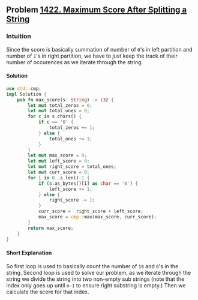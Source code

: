 ## Problem [1422. Maximum Score After Splitting a String](https://leetcode.com/problems/maximum-score-after-splitting-a-string/description/)
### Intuition
Since the score is basically summation of number of `0`'s in left partition and number of `1`'s in right partition, we have to just keep the track of their number of occurences as we iterate through the string.
#### Solution
```rust
use std::cmp;
impl Solution {
    pub fn max_score(s: String) -> i32 {
        let mut total_zeros = 0;
        let mut total_ones = 0;
        for c in s.chars() {
            if c == '0' {
                total_zeros += 1;
            } else {
                total_ones += 1;
            }
        }
        let mut max_score = 0;
        let mut left_score = 0;
        let mut right_score = total_ones;
        let mut curr_score = 0;
        for i in 0..s.len()-1 {
            if (s.as_bytes()[i] as char == '0') {
                left_score += 1;
            } else {
                right_score -= 1;
            }
            curr_score =  right_score + left_score;
            max_score = cmp::max(max_score, curr_score);
        }
        return max_score;
    }
}
```
#### Short Explanation
So first loop is used to basically count the number of `1`s and `0`'s in the string. Second loop is used to solve our problem, as we iterate through the string we divide the string into two non-empty sub strings (note that the index only goes up until `n-1` to ensure right substring is empty.) Then we calculate the score for that index. 